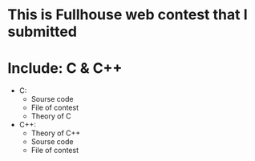 # This is Fullhouse web contest that I submitted
# Include: C & C++
- C:
  + Sourse code
  + File of contest
  + Theory of C
- C++:
  + Theory of C++
  + Sourse code
  + File of contest
